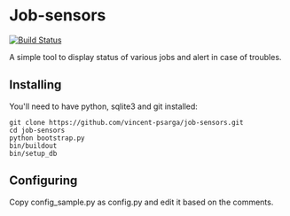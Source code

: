 Job-sensors
===========

[![Build Status](https://travis-ci.org/vincent-psarga/job-sensors.svg?branch=master)](https://travis-ci.org/vincent-psarga/job-sensors)


A simple tool to display status of various jobs and alert in case of troubles.

Installing
----------

You'll need to have python, sqlite3 and git installed:

    git clone https://github.com/vincent-psarga/job-sensors.git
    cd job-sensors
    python bootstrap.py
    bin/buildout
    bin/setup_db


Configuring
-----------

Copy config_sample.py as config.py and edit it based on the comments.


